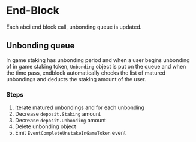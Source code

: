 <!--
order: 3
-->

# End-Block

Each abci end block call, unbonding queue is updated.

## Unbonding queue

In game staking has unbonding period and when a user begins unbonding of in game staking token,
`Unbonding` object is put on the queue and when the time pass, endblock automatically checks the
list of matured unbondings and deducts the staking amount of the user.

### Steps

1. Iterate matured unbondings and for each unbonding
2. Decrease `deposit.Staking` amount
3. Decrease `deposit.Unbonding` amount
4. Delete unbonding object
5. Emit `EventCompleteUnstakeInGameToken` event
